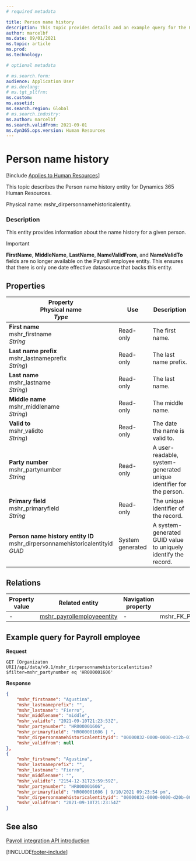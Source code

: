 ```yaml
---
# required metadata

title: Person name history
description: This topic provides details and an example query for the Person name history entity in Dynamics 365 Human Resources.
author: marcelbf
ms.date: 09/01/2021
ms.topic: article
ms.prod: 
ms.technology: 

# optional metadata

# ms.search.form: 
audience: Application User
# ms.devlang: 
# ms.tgt_pltfrm: 
ms.custom: 
ms.assetid: 
ms.search.region: Global
# ms.search.industry: 
ms.author: marcelbf
ms.search.validFrom: 2021-09-01
ms.dyn365.ops.version: Human Resources
---
```


# Person name history

[!include [Applies to Human Resources](../includes/applies-to-hr.md)]

This topic describes the Person name history entity for Dynamics 365 Human Resources.

Physical name: mshr_dirpersonnamehistoricalentity.

### Description

This entity provides information about the name history for a given person.

>[!IMPORTANT] 
>**FirstName**, **MiddleName**, **LastName**, **NameValidFrom**, and **NameValidTo** fields are no longer available on the Payroll employee entity. This ensures that there is only one date effective datasource that backs this entity.

## Properties

| Property</br>**Physical name**</br>***Type*** | Use | Description |
| --- | --- | --- |
| **First name**</br>mshr_firstname</br>*String* | Read-only | The first name. |
| **Last name prefix**</br>mshr_lastnameprefix</br>*String*) | Read-only | The last name prefix. |
| **Last name**</br>mshr_lastname</br>*String*) | Read-only | The last name. |
| **Middle name**</br>mshr_middlename</br>*String*) | Read-only | The middle name. |
| **Valid to**</br>mshr_validto</br>*String*) | Read-only |  The date the name is valid to. |
| **Party number**</br>mshr_partynumber</br>*String* | Read-only | A user-readable, system-generated unique identifier for the person. |
| **Primary field**</br>mshr_primaryfield</br>*String* | Read-only | The unique identifier of the record. |
| **Person name history entity ID**</br>mshr_dirpersonnamehistoricalentityid</br>*GUID* | System generated | A system-generated GUID value to uniquely identify the record. |

## Relations

|Property value | Related entity | Navigation property | Collection type |
| --- | --- | --- | --- |
| - | [mshr_payrollemployeeentity](hr-admin-integration-payroll-api-payroll-employee.md) | - | mshr_FK_PayrollEmployeeEntity_Name |


## Example query for Payroll employee

**Request**

```http
GET [Organizaton URI]/api/data/v9.1/mshr_dirpersonnamehistoricalentities?$filter=mshr_partynumber eq 'HR000001606'
```

**Response**

```json
{
    "mshr_firstname": "Agustina",
    "mshr_lastnameprefix": "",
    "mshr_lastname": "Fierro",
    "mshr_middlename": "middle",
    "mshr_validto": "2021-09-10T21:23:53Z",
    "mshr_partynumber": "HR000001606",
    "mshr_primaryfield": "HR000001606 | ",
    "mshr_dirpersonnamehistoricalentityid": "00000832-0000-0000-c12b-014105000000",
    "mshr_validfrom": null
},
{
    "mshr_firstname": "Agustina",
    "mshr_lastnameprefix": "",
    "mshr_lastname": "Fierro",
    "mshr_middlename": "",
    "mshr_validto": "2154-12-31T23:59:59Z",
    "mshr_partynumber": "HR000001606",
    "mshr_primaryfield": "HR000001606 | 9/10/2021 09:23:54 pm",
    "mshr_dirpersonnamehistoricalentityid": "00000832-0000-0000-d20b-000010000000",
    "mshr_validfrom": "2021-09-10T21:23:54Z"
}
```

## See also

[Payroll integration API introduction](hr-admin-integration-payroll-api-introduction.md)

[!INCLUDE[footer-include](../includes/footer-banner.md)]
